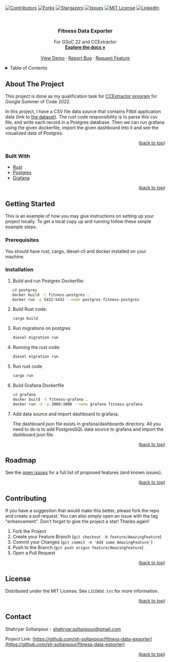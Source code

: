 <div id="top"></div>
<!--
*** Thanks for checking out the Best-README-Template. If you have a suggestion
*** that would make this better, please fork the repo and create a pull request
*** or simply open an issue with the tag "enhancement".
*** Don't forget to give the project a star!
*** Thanks again! Now go create something AMAZING! :D
-->



<!-- PROJECT SHIELDS -->
<!--
*** I'm using markdown "reference style" links for readability.
*** Reference links are enclosed in brackets [ ] instead of parentheses ( ).
*** See the bottom of this document for the declaration of the reference variables
*** for contributors-url, forks-url, etc. This is an optional, concise syntax you may use.
*** https://www.markdownguide.org/basic-syntax/#reference-style-links
-->
[![Contributors][contributors-shield]][contributors-url]
[![Forks][forks-shield]][forks-url]
[![Stargazers][stars-shield]][stars-url]
[![Issues][issues-shield]][issues-url]
[![MIT License][license-shield]][license-url]
[![LinkedIn][linkedin-shield]][linkedin-url]



<!-- PROJECT LOGO -->
<br />
<div align="center">

<h3 align="center">Fitness Data Exporter</h3>

  <p align="center">
    For GSoC 22 and CCExtractor
    <br />
    <a href="https://github.com/sh-soltanpour/fitness-data-exporter"><strong>Explore the docs »</strong></a>
    <br />
    <br />
    <a href="https://github.com/sh-soltanpour/fitness-data-exporter">View Demo</a>
    ·
    <a href="https://github.com/sh-soltanpour/fitness-data-exporter/issues">Report Bug</a>
    ·
    <a href="https://github.com/sh-soltanpour/fitness-data-exporter/issues">Request Feature</a>
  </p>
</div>



<!-- TABLE OF CONTENTS -->
<details>
  <summary>Table of Contents</summary>
  <ol>
    <li>
      <a href="#about-the-project">About The Project</a>
      <ul>
        <li><a href="#built-with">Built With</a></li>
      </ul>
    </li>
    <li>
      <a href="#getting-started">Getting Started</a>
      <ul>
        <li><a href="#prerequisites">Prerequisites</a></li>
        <li><a href="#installation">Installation</a></li>
      </ul>
    </li>
    <li><a href="#usage">Usage</a></li>
    <li><a href="#roadmap">Roadmap</a></li>
    <li><a href="#contributing">Contributing</a></li>
    <li><a href="#license">License</a></li>
    <li><a href="#contact">Contact</a></li>
    <li><a href="#acknowledgments">Acknowledgments</a></li>
  </ol>
</details>



<!-- ABOUT THE PROJECT -->

## About The Project

This project is done as my qualification task
for [CCExtractor program](https://ccextractor.org/public/gsoc/takehome/#export-data-from-myfitnesspal-to-grafana) for
Google Summer of Code 2022.

In this project, I have a CSV file data source that contains Fitbit application data (link
to [the dataset](https://ccextractor.org/public/gsoc/takehome/#export-data-from-myfitnesspal-to-grafana)). The rust code
responsibility is to parse this csv file, and write each record in a Postgres database. Then we can run grafana using
the given dockerfile, import the given dashboard into it and see the visualized data of Postgres.


<p align="right">(<a href="#top">back to top</a>)</p>

### Built With

* [Rust](https://www.rust-lang.org/)
* [Postgres](https://www.postgresql.org/)
* [Grafana](https://grafana.com/)

<p align="right">(<a href="#top">back to top</a>)</p>



<!-- GETTING STARTED -->

## Getting Started

This is an example of how you may give instructions on setting up your project locally. To get a local copy up and
running follow these simple example steps.

### Prerequisites

You should have rust, cargo, diesel-cli and docker installed on your machine.

### Installation

1. Build and run Postgres Dockerfile:

```sh
   cd postgres
   docker build -t fitness-postgres .
   docker run -p 5432:5432 --name postgres fitness-postgres
   ```

2. Build Rust code:

    ```sh
    cargo build
    ```

3. Run migrations on postgres

    ```sh
    diesel migration run
    ```

4. Running the rust code:

    ```sh
    diesel migration run
    ```

5. Run rust code
    ```sh
    cargo run
    ```
6. Build Grafana Dockerfile
    ```sh
   cd grafana
   docker build -t fitness-grafana .
   docker run -d -p 3000:3000 --name grafana fitness-grafana
    ```
7. Add data source and import dashboard to grafana.

   The dashboard json file exists in grafana/dashboards directory. All you need to do is to add PostgresSQL data source
   to grafana and import the dashboard json file.

<p align="right">(<a href="#top">back to top</a>)</p>


<!-- ROADMAP -->

## Roadmap

See the [open issues](https://github.com/sh-soltanpour/fitness-data-exporter/issues) for a full list of proposed
features (and known issues).

<p align="right">(<a href="#top">back to top</a>)</p>


<!-- CONTRIBUTING -->

## Contributing

If you have a suggestion that would make this better, please fork the repo and create a pull request. You can also
simply open an issue with the tag "enhancement". Don't forget to give the project a star! Thanks again!

1. Fork the Project
2. Create your Feature Branch (`git checkout -b feature/AmazingFeature`)
3. Commit your Changes (`git commit -m 'Add some AmazingFeature'`)
4. Push to the Branch (`git push origin feature/AmazingFeature`)
5. Open a Pull Request

<p align="right">(<a href="#top">back to top</a>)</p>



<!-- LICENSE -->

## License

Distributed under the MIT License. See `LICENSE.txt` for more information.

<p align="right">(<a href="#top">back to top</a>)</p>



<!-- CONTACT -->

## Contact

Shahryar Soltanpour - shahryar.soltanpour@gmail.com

Project
Link: [https://github.com/sh-soltanpour/fitness-data-exporter](https://github.com/sh-soltanpour/fitness-data-exporter)

<p align="right">(<a href="#top">back to top</a>)</p>



<!-- MARKDOWN LINKS & IMAGES -->
<!-- https://www.markdownguide.org/basic-syntax/#reference-style-links -->

[contributors-shield]: https://img.shields.io/github/contributors/sh-soltanpour/fitness-data-exporter.svg?style=for-the-badge

[contributors-url]: https://github.com/sh-soltanpour/fitness-data-exporter/graphs/contributors

[forks-shield]: https://img.shields.io/github/forks/sh-soltanpour/fitness-data-exporter.svg?style=for-the-badge

[forks-url]: https://github.com/sh-soltanpour/fitness-data-exporter/network/members

[stars-shield]: https://img.shields.io/github/stars/sh-soltanpour/fitness-data-exporter.svg?style=for-the-badge

[stars-url]: https://github.com/sh-soltanpour/fitness-data-exporter/stargazers

[issues-shield]: https://img.shields.io/github/issues/sh-soltanpour/fitness-data-exporter.svg?style=for-the-badge

[issues-url]: https://github.com/sh-soltanpour/fitness-data-exporter/issues

[license-shield]: https://img.shields.io/github/license/sh-soltanpour/fitness-data-exporter.svg?style=for-the-badge

[license-url]: https://github.com/sh-soltanpour/fitness-data-exporter/blob/master/LICENSE.txt

[linkedin-shield]: https://img.shields.io/badge/-LinkedIn-black.svg?style=for-the-badge&logo=linkedin&colorB=555

[linkedin-url]: https://linkedin.com/in/soltanpour

[product-screenshot]: images/screenshot.png